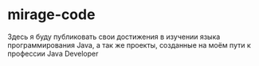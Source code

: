 # mirage-code
Здесь я буду публиковать свои достижения в изучении языка программирования Java, а так же проекты, созданные на моём пути к профессии Java Developer
